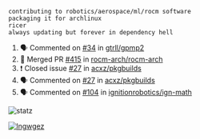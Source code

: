 ```
contributing to robotics/aerospace/ml/rocm software
packaging it for archlinux
ricer
always updating but forever in dependency hell
```

<!--START_SECTION:activity-->
1. 🗣 Commented on [#34](https://github.com//gtrll/gpmp2/issues/34) in [gtrll/gpmp2](https://github.com//gtrll/gpmp2)
2. 🎉 Merged PR [#415](https://github.com//rocm-arch/rocm-arch/pull/415) in [rocm-arch/rocm-arch](https://github.com//rocm-arch/rocm-arch)
3. ❗️ Closed issue [#27](https://github.com//acxz/pkgbuilds/issues/27) in [acxz/pkgbuilds](https://github.com//acxz/pkgbuilds)
4. 🗣 Commented on [#27](https://github.com//acxz/pkgbuilds/issues/27) in [acxz/pkgbuilds](https://github.com//acxz/pkgbuilds)
5. 🗣 Commented on [#104](https://github.com//ignitionrobotics/ign-math/issues/104) in [ignitionrobotics/ign-math](https://github.com//ignitionrobotics/ign-math)
<!--END_SECTION:activity-->


![statz](https://github-readme-stats.vercel.app/api?username=acxz&include_all_commits=true&show_icons=true)

[![lngwgez](https://github-readme-stats.vercel.app/api/top-langs/?username=acxz&layout=compact)](https://github.com/acxz/github-readme-stats)


<!--
**acxz/acxz** is a ✨ _special_ ✨ repository because its `README.md` (this file) appears on your GitHub profile.

Here are some ideas to get you started:

- 🔭 I’m currently working on ...
- 🌱 I’m currently learning ...
- 👯 I’m looking to collaborate on ...
- 🤔 I’m looking for help with ...
- 💬 Ask me about ...
- 📫 How to reach me: ...
- 😄 Pronouns: ...
- ⚡ Fun fact: ...
-->
